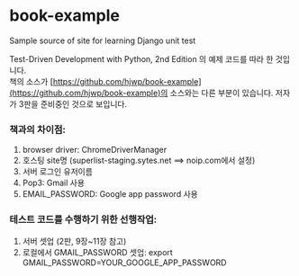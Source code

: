 # book-example
Sample source of site for learning Django unit test

Test-Driven Development with Python, 2nd Edition 의 예제 코드를 따라 한 것입니다.  
책의 소스가 [https://github.com/hjwp/book-example](https://github.com/hjwp/book-example)의 소스와는 다른 부분이 있습니다.
저자가 3판을 준비중인 것으로 보입니다.  
 

### 책과의 차이점:
1. browser driver: ChromeDriverManager
2. 호스팅 site명 (superlist-staging.sytes.net ==> noip.com에서 설정) 
3. 서버 로그인 유저이름
4. Pop3: Gmail 사용
5. EMAIL_PASSWORD: Google app password 사용

### 테스트 코드를 수행하기 위한 선행작업:
1. 서버 셋업 (2판, 9장~11장 참고)
2. 로컬에서 GMAIL_PASSWORD 셋업: export GMAIL_PASSWORD=YOUR_GOOGLE_APP_PASSWORD
